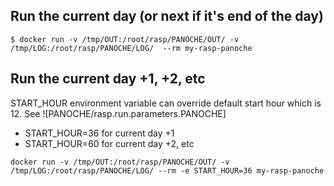 ## Run the current day (or next if it's end of the day)

```
$ docker run -v /tmp/OUT:/root/rasp/PANOCHE/OUT/ -v /tmp/LOG:/root/rasp/PANOCHE/LOG/  --rm my-rasp-panoche
```
## Run the current day +1, +2, etc

START_HOUR environment variable can override default start hour which is 12. See ![PANOCHE/rasp.run.parameters.PANOCHE]

* START_HOUR=36 for current day +1
* START_HOUR=60 for current day +2, etc
```
docker run -v /tmp/OUT:/root/rasp/PANOCHE/OUT/ -v /tmp/LOG:/root/rasp/PANOCHE/LOG/ --rm -e START_HOUR=36 my-rasp-panoche
```
